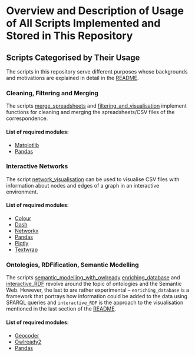 # Overview and Description of Usage of All Scripts Implemented and Stored in This Repository

## Scripts Categorised by Their Usage
The scripts in this repository serve different purposes whose backgrounds and motivations are explained in detail
in the [README](../README.md).
### Cleaning, Filtering and Merging
The scripts [merge_spreadsheets](merge_spreadsheets.ipynb) and [filtering_and_visualisation](filtering_and_visualisation.py)
implement functions for cleaning and merging the spreadsheets/CSV files of the correspondence. 
#### List of required modules:
* [Matplotlib](https://matplotlib.org/3.5.3/api/_as_gen/matplotlib.pyplot.html)
* [Pandas](https://pandas.pydata.org)

### Interactive Networks
The script [network_visualisation](network_visualisation.ipynb) can be used to visualise CSV files with information about nodes
and edges of a graph in an interactive environment. 
#### List of required modules:
* [Colour](https://pypi.org/project/colour/)
* [Dash](https://dash.plotly.com)
* [Networkx](https://networkx.org)
* [Pandas](https://pandas.pydata.org)
* [Plotly](https://plotly.com)
* [Textwrap](https://docs.python.org/fr/3/library/textwrap.html)

### Ontologies, RDFification, Semantic Modelling
The scripts [semantic_modelling_with_owlready](semantic_modelling_with_owlready.ipynb) [enriching_database](enriching_database.ipynb) 
and [interactive_RDF](interactive_RDF.ipynb) revolve around the topic of ontologies and the Semantic Web.
However, the last to are rather experimental – `enriching_database` is a framework that portrays how information
could be added to the data using SPARQL queries and `interactive_RDF` is the approach to the visualisation mentioned in the
last section of the [README](../README.md#interactive-visualisation-of-knowledge-graphs).

#### List of required modules:
* [Geocoder](https://geocoder.readthedocs.io)
* [Owlready2](https://owlready2.readthedocs.io/en/v0.37/)
* [Pandas](https://pandas.pydata.org)
